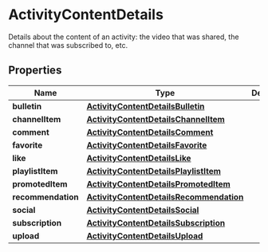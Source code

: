 

# ActivityContentDetails

Details about the content of an activity: the video that was shared, the channel that was subscribed to, etc.

## Properties

Name | Type | Description | Notes
------------ | ------------- | ------------- | -------------
**bulletin** | [**ActivityContentDetailsBulletin**](ActivityContentDetailsBulletin.md) |  |  [optional]
**channelItem** | [**ActivityContentDetailsChannelItem**](ActivityContentDetailsChannelItem.md) |  |  [optional]
**comment** | [**ActivityContentDetailsComment**](ActivityContentDetailsComment.md) |  |  [optional]
**favorite** | [**ActivityContentDetailsFavorite**](ActivityContentDetailsFavorite.md) |  |  [optional]
**like** | [**ActivityContentDetailsLike**](ActivityContentDetailsLike.md) |  |  [optional]
**playlistItem** | [**ActivityContentDetailsPlaylistItem**](ActivityContentDetailsPlaylistItem.md) |  |  [optional]
**promotedItem** | [**ActivityContentDetailsPromotedItem**](ActivityContentDetailsPromotedItem.md) |  |  [optional]
**recommendation** | [**ActivityContentDetailsRecommendation**](ActivityContentDetailsRecommendation.md) |  |  [optional]
**social** | [**ActivityContentDetailsSocial**](ActivityContentDetailsSocial.md) |  |  [optional]
**subscription** | [**ActivityContentDetailsSubscription**](ActivityContentDetailsSubscription.md) |  |  [optional]
**upload** | [**ActivityContentDetailsUpload**](ActivityContentDetailsUpload.md) |  |  [optional]




